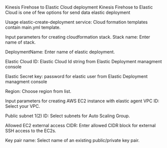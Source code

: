 Kinesis Firehose to Elastic Cloud deployment
Kinesis Firehose to Elastic Cloud is one of few options for send data elastic deployment

Usage elastic-create-deployment service:
Cloud formation templates contain main.yml template.

Input parameters for creating cloudformation stack.
Stack name: Enter name of stack.

DeploymentName: Enter name of elastic deployment.

Elastic Cloud ID: Elastic Cloud Id string from Elastic Deployment managment console

Elastic Secret key: password for elastic user from Elastic Deployment managment console

Region: Choose region from list.

Input parameters for creating AWS EC2 instance with elastic agent
VPC ID: Select your VPC.

Public subnet 1(2) ID: Select subnets for Auto Scaling Group.

Allowed EC2 external access CIDR: Enter allowed CIDR block for external SSH access to the EC2s.

Key pair name: Select name of an existing public/private key pair.
